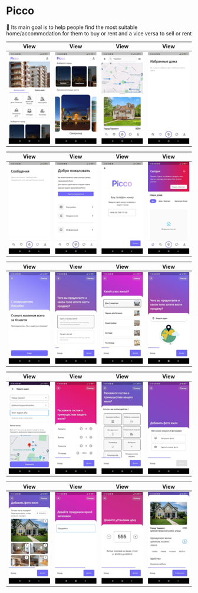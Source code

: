 # Picco

🎯 Its main goal is to help people find the most 
suitable home/accommodation for them to buy or rent and a 
vice versa to sell or rent


| View | View | View | View |
|----------------|:----------------:|:----------------:|:----------------:|
| ![View](assets/readme/1.jpg) | ![View](assets/readme/2.jpg) | ![View](assets/readme/3.jpg) | ![View](assets/readme/4.jpg) |

| View | View | View | View |
|----------------|:----------------:|:----------------:|:----------------:|
| ![View](assets/readme/5.jpg) | ![View](assets/readme/6.jpg) | ![View](assets/readme/7.jpg) | ![View](assets/readme/8.jpg) |

| View | View | View | View |
|----------------|:----------------:|:----------------:|:----------------:|
| ![View](assets/readme/9.jpg) | ![View](assets/readme/10.jpg) | ![View](assets/readme/11.jpg) | ![View](assets/readme/12.jpg) |

| View | View | View | View |
|----------------|:----------------:|:----------------:|:----------------:|
| ![View](assets/readme/13.jpg) | ![View](assets/readme/14.jpg) | ![View](assets/readme/15.jpg) | ![View](assets/readme/16.jpg) |

| View | View | View | View |
|----------------|:----------------:|:----------------:|:----------------:|
| ![View](assets/readme/17.jpg) | ![View](assets/readme/18.jpg) | ![View](assets/readme/19.jpg) | ![View](assets/readme/20.jpg) |
